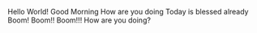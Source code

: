 Hello World!
Good Morning
How are you doing
Today is blessed already
Boom! Boom!! Boom!!!
How are you doing?
